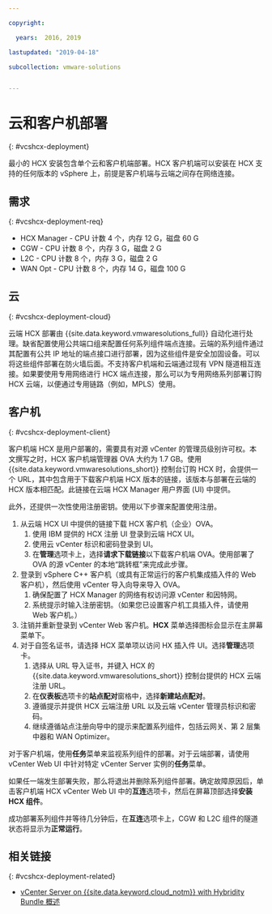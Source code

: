 ```yaml
---

copyright:

  years:  2016, 2019

lastupdated: "2019-04-18"

subcollection: vmware-solutions


---
```


# 云和客户机部署
{: #vcshcx-deployment}

最小的 HCX 安装包含单个云和客户机端部署。HCX 客户机端可以安装在 HCX 支持的任何版本的 vSphere 上，前提是客户机端与云端之间存在网络连接。

## 需求
{: #vcshcx-deployment-req}

- HCX Manager - CPU 计数 4 个，内存 12 G，磁盘 60 G
- CGW - CPU 计数 8 个，内存 3 G，磁盘 2 G
- L2C - CPU 计数 8 个，内存 3 G，磁盘 2 G
- WAN Opt - CPU 计数 8 个，内存 14 G，磁盘 100 G

## 云
{: #vcshcx-deployment-cloud}

云端 HCX 部署由 {{site.data.keyword.vmwaresolutions_full}} 自动化进行处理。缺省配置使用公共端口组来配置任何系列组件端点连接。云端的系列组件通过其配置有公共 IP 地址的端点接口进行部署，因为这些组件是安全加固设备。可以将这些组件部署在防火墙后面。不支持客户机端和云端通过现有 VPN 隧道相互连接。如果要使用专用网络进行 HCX 端点连接，那么可以为专用网络系列部署订购 HCX 云端，以便通过专用链路（例如，MPLS）使用。

## 客户机
{: #vcshcx-deployment-client}

客户机端 HCX 是用户部署的，需要具有对源 vCenter 的管理员级别许可权。本文撰写之时，HCX 客户机端管理器 OVA 大约为 1.7 GB。使用 {{site.data.keyword.vmwaresolutions_short}} 控制台订购 HCX 时，会提供一个 URL，其中包含用于下载客户机端 HCX 版本的链接，该版本与部署在云端的 HCX 版本相匹配。此链接在云端 HCX Manager 用户界面 (UI) 中提供。

此外，还提供一次性使用注册密钥。使用以下步骤来配置使用注册。

1. 从云端 HCX UI 中提供的链接下载 HCX 客户机（企业）OVA。
    1. 使用 IBM 提供的 HCX 注册 UI 登录到云端 HCX UI。
    2. 使用云 vCenter 标识和密码登录到 UI。
    3. 在**管理**选项卡上，选择**请求下载链接**以下载客户机端 OVA。使用部署了 OVA 的源 vCenter 的本地“跳转框”来完成此步骤。
2. 登录到 vSphere C++ 客户机（或具有正常运行的客户机集成插入件的 Web 客户机），然后使用 vCenter 导入向导来导入 OVA。
    1. 确保配置了 HCX Manager 的网络有权访问源 vCenter 和因特网。  
    2. 系统提示时输入注册密钥。（如果您已设置客户机工具插入件，请使用 Web 客户机。）  
3. 注销并重新登录到 vCenter Web 客户机。**HCX** 菜单选择图标会显示在主屏幕菜单下。
4. 对于自签名证书，请选择 HCX 菜单项以访问 HX 插入件 UI。选择**管理**选项卡。
    1. 选择从 URL 导入证书，并键入 HCX 的 {{site.data.keyword.vmwaresolutions_short}} 控制台提供的 HCX 云端注册 URL。
    2. 在**仪表板**选项卡的**站点配对**窗格中，选择**新建站点配对**。
    3. 遵循提示并提供 HCX 云端注册 URL 以及云端 vCenter 管理员标识和密码。
    4. 继续遵循站点注册向导中的提示来配置系列组件，包括云网关、第 2 层集中器和 WAN Optimizer。  

对于客户机端，使用**任务**菜单来监视系列组件的部署。对于云端部署，请使用 vCenter Web UI 中针对特定 vCenter Server 实例的**任务**菜单。

如果任一端发生部署失败，那么将退出并删除系列组件部署。确定故障原因后，单击客户机端 HCX vCenter Web UI 中的**互连**选项卡，然后在屏幕顶部选择**安装 HCX 组件**。

成功部署系列组件并等待几分钟后，在**互连**选项卡上，CGW 和 L2C 组件的隧道状态将显示为**正常运行**。

## 相关链接
{: #vcshcx-deployment-related}

* [vCenter Server on {{site.data.keyword.cloud_notm}} with Hybridity Bundle 概述](/docs/services/vmwaresolutions/archiref/vcs?topic=vmware-solutions-vcs-hybridity-intro)   
